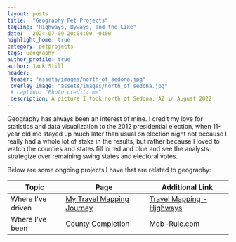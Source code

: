 ```yaml
---
layout: posts
title:  "Geography Pet Projects"
tagline: "Highways, Byways, and the Like"
date:   2024-07-09 20:04:00 -0400
highlight_home: true
category: petprojects
tags: Geography
author_profile: true
author: Jack Still
header:
 teaser: "assets/images/north_of_sedona.jpg"
 overlay_image: "assets/images/north_of_sedona.jpg"
 # caption: "Photo credit: me"
 description: A picture I took north of Sedona, AZ in August 2022
---
```


Geography has always been an interest of mine. I credit my love for statistics and data visualization to the 2012 presidential election, when 11-year old me stayed up much later than usual on election night not because I really had a whole lot of stake in the results, but rather because I loved to watch the counties and states fill in red and blue and see the analysts strategize over remaining swing states and electoral votes. 

Below are some ongoing projects I have that are related to geography:


| Topic | Page | Additional Link |
| --- | --- | --- |
| Where I've driven | [My Travel Mapping Journey](/geography/travelmapping/travelmapping) | [Travel Mapping - Highways](https://travelmapping.net/user/?units=miles&u=jtstill&) |
| Where I've been | [County Completion](/geography/mobrule/mobrule) | [Mob-Rule.com](https://www.mob-rule.com/user-gifs/USA/jtstill.gif) |
